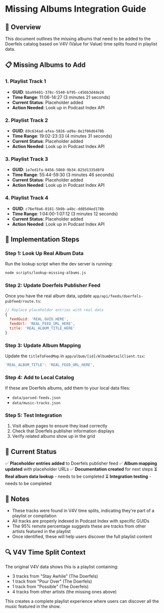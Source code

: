# Missing Albums Integration Guide

## 🎵 **Overview**

This document outlines the missing albums that need to be added to the Doerfels catalog based on V4V (Value for Value) time splits found in playlist data.

## 📋 **Missing Albums to Add**

### **1. Playlist Track 1**
- **GUID**: `bba99401-378c-5540-bf95-c456b3d4de26`
- **Time Range**: 11:06-14:27 (3 minutes 21 seconds)
- **Current Status**: Placeholder added
- **Action Needed**: Look up in Podcast Index API

### **2. Playlist Track 2**
- **GUID**: `69c634ad-afea-5826-ad9a-8e1f06d6470b`
- **Time Range**: 19:02-23:33 (4 minutes 31 seconds)
- **Current Status**: Placeholder added
- **Action Needed**: Look up in Podcast Index API

### **3. Playlist Track 3**
- **GUID**: `1e7ed1fa-0456-5860-9b34-825d1335d8f8`
- **Time Range**: 55:44-59:30 (3 minutes 46 seconds)
- **Current Status**: Placeholder added
- **Action Needed**: Look up in Podcast Index API

### **4. Playlist Track 4**
- **GUID**: `c76ef0a6-0181-5b9b-a4bc-dd85d4ed178b`
- **Time Range**: 1:04:00-1:07:12 (3 minutes 12 seconds)
- **Current Status**: Placeholder added
- **Action Needed**: Look up in Podcast Index API

## 🔧 **Implementation Steps**

### **Step 1: Look Up Real Album Data**
Run the lookup script when the dev server is running:
```bash
node scripts/lookup-missing-albums.js
```

### **Step 2: Update Doerfels Publisher Feed**
Once you have the real album data, update `app/api/feeds/doerfels-pubfeed/route.ts`:

```javascript
// Replace placeholder entries with real data
{ 
  feedGuid: 'REAL_GUID_HERE', 
  feedUrl: 'REAL_FEED_URL_HERE', 
  title: 'REAL_ALBUM_TITLE_HERE' 
}
```

### **Step 3: Update Album Mapping**
Update the `titleToFeedMap` in `app/album/[id]/AlbumDetailClient.tsx`:

```javascript
'REAL_ALBUM_TITLE': 'REAL_FEED_URL_HERE',
```

### **Step 4: Add to Local Catalog**
If these are Doerfels albums, add them to your local data files:
- `data/parsed-feeds.json`
- `data/music-tracks.json`

### **Step 5: Test Integration**
1. Visit album pages to ensure they load correctly
2. Check that Doerfels publisher information displays
3. Verify related albums show up in the grid

## 🎯 **Current Status**

✅ **Placeholder entries added** to Doerfels publisher feed
✅ **Album mapping updated** with placeholder URLs
✅ **Documentation created** for next steps
⏳ **Real album data lookup** - needs to be completed
⏳ **Integration testing** - needs to be completed

## 📝 **Notes**

- These tracks were found in V4V time splits, indicating they're part of a playlist or compilation
- All tracks are properly indexed in Podcast Index with specific GUIDs
- The 95% remote percentage suggests these are tracks from other artists featured in the playlist
- Once identified, these will help users discover the full playlist content

## 🔍 **V4V Time Split Context**

The original V4V data shows this is a playlist containing:
- 3 tracks from "Stay Awhile" (The Doerfels)
- 1 track from "Pour Over" (The Doerfels)
- 1 track from "Possible" (The Doerfels)
- 4 tracks from other artists (the missing ones above)

This creates a complete playlist experience where users can discover all the music featured in the show. 